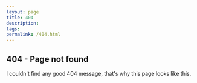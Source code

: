 ```yaml
---
layout: page
title: 404
description:
tags:
permalink: /404.html
---
```

<h2>404 - Page not found</h2>
I couldn't find any good 404 message, that's why this page looks like this.